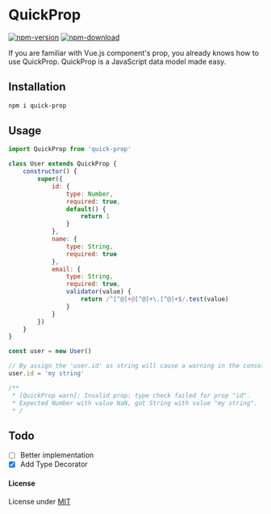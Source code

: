 # QuickProp

[![npm-version](https://img.shields.io/npm/v/quick-prop/latest)][npm-url]
[![npm-download](https://img.shields.io/npm/dm/quick-prop)][npm-url]

If you are familiar with Vue.js component's prop, you already knows how to use QuickProp.
QuickProp is a JavaScript data model made easy.

## Installation

```sh
npm i quick-prop
```

## Usage
```js
import QuickProp from 'quick-prop'

class User extends QuickProp {
    constructor() {
        super({
            id: {
                type: Number,
                required: true,
                default() {
                    return 1
                }
            },
            name: {
                type: String,
                required: true
            },
            email: {
                type: String,
                required: true,
                validator(value) {
                    return /^[^@]+@[^@]+\.[^@]+$/.test(value)
                }
            }
        })
    }
}

const user = new User()

// By assign the 'user.id' as string will cause a warning in the console
user.id = 'my string'

/**
 * [QuickProp warn]: Invalid prop: type check failed for prop "id".
 * Expected Number with value NaN, got String with value "my string".
 * /
```

## Todo

- [ ] Better implementation
- [x] Add Type Decorator

#### License
License under [MIT](LICENSE)

<!-- variables -->
[npm-url]: https://www.npmjs.com/package/quick-prop
